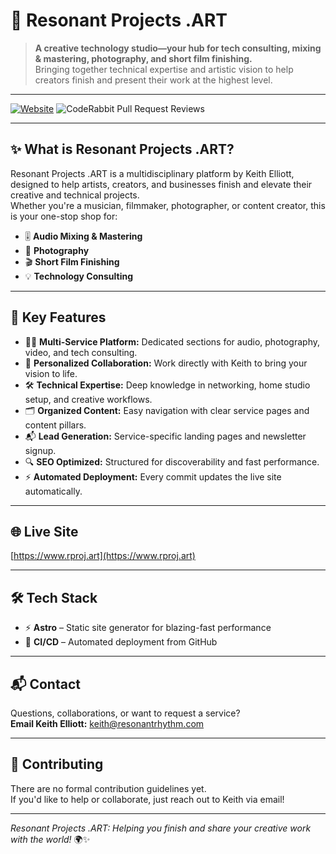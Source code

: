 # 🎨 Resonant Projects .ART

> **A creative technology studio—your hub for tech consulting, mixing &
> mastering, photography, and short film finishing.**  
> Bringing together technical expertise and artistic vision to help creators
> finish and present their work at the highest level.

---

[![Website](https://img.shields.io/badge/Visit%20Live%20Site-rproj.art-556bf2?style=flat-square&logo=vercel&logoColor=white)](https://rproj.art)
![CodeRabbit Pull Request Reviews](https://img.shields.io/coderabbit/prs/github/keithce/rproj-astrowind?labelColor=171717&color=FF570A&link=https://coderabbit.ai&label=CodeRabbit+Reviews)

---

## ✨ What is Resonant Projects .ART?

Resonant Projects .ART is a multidisciplinary platform by Keith Elliott,
designed to help artists, creators, and businesses finish and elevate their
creative and technical projects.  
Whether you're a musician, filmmaker, photographer, or content creator, this is
your one-stop shop for:

- 🎚️ **Audio Mixing & Mastering**
- 📸 **Photography**
- 🎬 **Short Film Finishing**
- 💡 **Technology Consulting**

---

## 🚀 Key Features

- 🧑‍💻 **Multi-Service Platform:** Dedicated sections for audio, photography, video, and tech consulting.
- 🤝 **Personalized Collaboration:** Work directly with Keith to bring your vision to life.
- 🛠️ **Technical Expertise:** Deep knowledge in networking, home studio setup, and creative workflows.
- 🗂️ **Organized Content:** Easy navigation with clear service pages and content pillars.
- 📬 **Lead Generation:** Service-specific landing pages and newsletter signup.
- 🔍 **SEO Optimized:** Structured for discoverability and fast performance.
- ⚡ **Automated Deployment:** Every commit updates the live site automatically.

---

## 🌐 Live Site

[https://www.rproj.art](https://www.rproj.art)

---

## 🛠️ Tech Stack

- ⚡ **Astro** – Static site generator for blazing-fast performance
- 🔄 **CI/CD** – Automated deployment from GitHub

---

## 📬 Contact

Questions, collaborations, or want to request a service?  
**Email Keith Elliott:**
[keith@resonantrhythm.com](mailto:keith@resonantrhythm.com)

---

## 🤝 Contributing

There are no formal contribution guidelines yet.  
If you'd like to help or collaborate, just reach out to Keith via email!

---

_Resonant Projects .ART: Helping you finish and share your creative work with the world!_ 🌍✨
